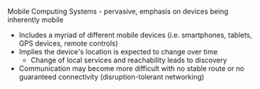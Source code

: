 
Mobile Computing Systems - pervasive, emphasis on devices being inherently mobile

- Includes a myriad of different mobile devices (i.e. smartphones, tablets, GPS devices, remote controls)
- Implies the device's location is expected to change over time
	- Change of local services and reachability leads to discovery
- Communication may become more difficult with no stable route or no guaranteed connectivity (disruption-tolerant networking)